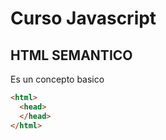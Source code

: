 # Curso Javascript

## HTML SEMANTICO
Es un concepto basico

```html
<html>
  <head>
  </head>
</html>
```  

